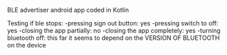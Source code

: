 BLE advertiser android app coded in Kotlin

Testing if ble stops:
-pressing sign out button: yes
-pressing switch to off: yes
-closing the app partially: no
-closing the app completely: yes
-turning bluetooth off: this far it seems to depend on the VERSION OF BLUETOOTH on the device
